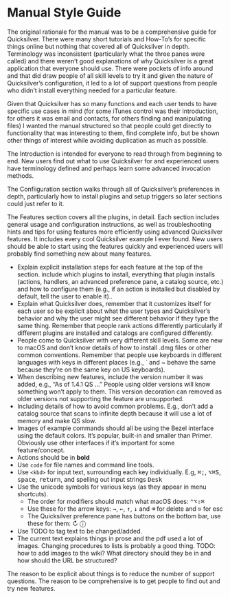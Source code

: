 # Manual Style Guide

The original rationale for the manual was to be a comprehensive guide for Quicksilver. There were many short tutorials and How-To’s for specific things online but nothing that covered all of Quicksilver in depth. Terminology was inconsistent (particularly what the three panes were called) and there weren’t good explanations of why Quicksilver is a great application that everyone should use. There were pockets of info around and that did draw people of all skill levels to try it and given the nature of Quicksilver’s configuration, it led to a lot of support questions from people who didn’t install everything needed for a particular feature.

Given that Quicksilver has so many functions and each user tends to have specific use cases in mind (for some iTunes control was their introduction, for others it was email and contacts, for others finding and manipulating files)  I wanted the manual structured so that people could get directly to functionality that was interesting to them, find complete info, but be shown other things of interest while avoiding duplication as much as possible.

The Introduction is intended for everyone to read through from beginning to end. New users find out what to use Quicksilver for and experienced users have terminology defined and perhaps learn some advanced invocation methods. 

The Confiiguration section walks through all of Quicksilver’s preferences in depth, particularly how to install plugins and setup triggers so later sections could just refer to it.

The Features section covers all the plugins, in detail. Each section includes general usage and configuration instructions, as well as troubleshooting hints and tips for using features more efficiently using advanced Quicksilver features. It includes every cool Quicksilver example I ever found. New users should be able to start using the features quickly and experienced users will probably find something new about many features. 

- Explain explicit installation steps for each feature at the top of the section. include which plugins to install, everything that plugin installs (actions, handlers, an advanced preference pane, a catalog source, etc.) and how to configure them (e.g., if an action is installed but disabled by default, tell the user to enable it).. 
- Explain what Quicksilver does, remember that it customizes itself for each user so be explicit about what the user types and Quicksilver’s behavior and why the user might see different behavior if they type the same thing. Remember that people  rank actions differently particularly if different plugins are installed and catalogs are configured differently. 
- People come to Quicksilver with very different skill levels. Some are new to macOS and don’t know details of how to install .dmg files or other common conventions. Remember that people use keyboards in different languages with keys in different places (e.g., ` and ~ behave the same because they’re on the same key on US keyboards).
- When describing new features, include the version number it was added, e.g., “As of 1.4.1 QS …” People using older versions will know something won’t apply to them. This version decoration can removed as older versions not supporting the feature are unsupported.
- Including details of how to avoid common problems. E.g., don’t add a catalog source that scans to infinite depth because it will use a lot of memory and make QS slow.
- Images of example commands should all be using the Bezel interface using the default colors. It’s popular, built-in and smaller than Primer. Obviously use other interfaces if it’s important for some feature/concept.
- Actions should be in **bold**
- Use `code` for file names and command line tools.
- Use `<kbd>` for input text, surrounding each key individually. E.g, <kbd>⌘</kbd><kbd>;</kbd>, <kbd>⌥</kbd><kbd>⌘</kbd><kbd>S</kbd>, <kbd>space</kbd>, <kbd>return</kbd>, and spelling out input strings  <kbd>D</kbd><kbd>e</kbd><kbd>s</kbd><kbd>k</kbd>
- Use the unicode symbols for various keys (as they appear in menu shortcuts). 
	- The order for modifiers should match what macOS does: <kbd>⌃</kbd><kbd>⌥</kbd><kbd>⇧</kbd><kbd>⌘</kbd> 
	- Use these for the arrow keys: <kbd>→</kbd>, <kbd>←</kbd>, <kbd>↑</kbd>, <kbd>↓</kbd> and <kbd>⌫</kbd> for delete and <kbd>⎋</kbd> for esc
	- The Quicksilver preference pane has buttons on the bottom bar, use these for them: ↻ ⓘ
- Use TODO to tag text to be changed/added.
- The current text explains things in prose and the pdf used a lot of images. Changing procedures to lists is probably a good thing. TODO: how to add images to the wiki? What directory should they be in and how should the URL be structured?

The reason to be explicit about things is to reduce the number of support questions. The reason to be comprehensive is to get people to find out and try new features.
